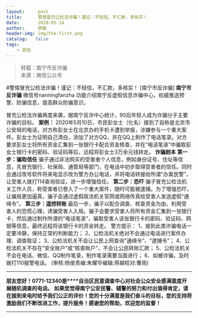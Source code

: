 ```yaml
---
layout:     post
title:      警惕冒充公检法诈骗！谨记：不轻信，不汇款，多核实！
date:       2020-05-14
author:     转载
header-img: img/the-first.png
catalog:   false
tags:
    - 其他
---
```


<blockquote><p>转载：南宁市反诈骗<br>
来源：微信公众号</p></blockquote>

#警惕冒充公检法诈骗！谨记：不轻信，不汇款，多核实！
[南宁市反诈骗]
**南宁市反诈骗**
微信号nanningfanzha
功能介绍南宁反虚假信息诈骗中心，权威推送预警、防骗信息，提高群众防骗意识。

冒充公检法诈骗再度来袭，据南宁反诈中心统计，90后年轻人成为诈骗分子主要诈骗的目标。
**案例：**
2020年5月10日，市民彭女士（化名）接到了自称是北京市公安局的电话，对方称彭女士在北京办的手机卡遭到举报，涉嫌参与一个重大案件。彭女士为证明自己清白，添加了对方QQ，并在QQ上制作了电话笔录。对方要求彭女士将所有资金汇集到一张银行卡配合资金核查，并在“电话笔录”中骗取彭女士银行卡的密码、验证码等后，远程将彭女士3万余元钱转走。
**诈骗剧本**
**第一步：骗取信任**
骗子通过非法购买的受害者个人信息，例如身份证号、住址等信息，先冒充银行、社保局、通管局等部门，在电话中初步取得受害者的信任。同时会通过改号软件将来电显示改为警方办公电话，并将电话转接给所谓“办案民警”，让受害人拨打114查询验证，进一步增强信任。
**第二步：恐吓**
骗子冒充公检法机关工作人员，称受害者已卷入了一个重大案件，随时可能被逮捕。为了增强恐吓，让骗局更加逼真，骗子会通过虚假政法机关官网或网络传真给受害人发送虚假“通缉令”。
**第三步：遥控转账**
最后一步，骗子以配合调查、核查资金为由，利用受害人的恐慌心理，诱骗受害人入局。骗子会要求受害人将所有资金汇集到一张银行卡，然后通过制作所谓的“电话笔录”，骗取受害人该张银行卡的密码、验证码、网银等信息，最终远程将该银行卡的资金转走。
警方提示：
1、接到此类诈骗电话一定要冷静，保持正常的判断能力；
2、公检法机关绝对不会通过电话进行案件办理、调查取证；
3、公检法机关不会让公民上网查询“通缉令”、“逮捕令”；
4、公检法机关不存在“安全账户”或“核查账户”，不会让公民转账汇款；
5、公检法机关不会在电话、微信、QQ制作笔录，制作笔录需要当面进行；
6、如被诈骗，及时拨打110报警电话。
(审核:杨俊责编:朱耀华编辑:蒋越校对:曹雨)
***
**朋友您好！0771-12340是****自治区民意调查中心对社会公众安全感满意度开展随机调查的电话。**
**如果您觉得南宁公安民警、辅警的努力和付出值得肯定，请在接到来电时给予我们公正的评价！您的十分满意是我们奋斗的目标，您的支持将激励我们不断改进工作，提升服务！感谢您的帮助，欢迎您的监督！**
****
